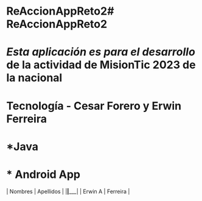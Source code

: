 # ReAccionAppReto2# ReAccionAppReto2
# *Esta aplicación es para el desarrollo* de la actividad de **MisionTic** 2023 de la nacional
# Tecnología - Cesar Forero y Erwin Ferreira
# *Java
# * Android App
|  Nombres   |   Apellidos   |
|____________|_______________|
|   Erwin  A |   Ferreira    |

